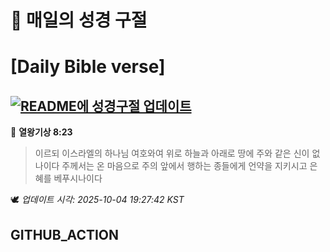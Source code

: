 # 🙏 매일의 성경 구절
# [Daily Bible verse]
## [![README에 성경구절 업데이트](https://github.com/DONGSUKA/first_test/actions/workflows/update-readme-bible.yml/badge.svg)](https://github.com/DONGSUKA/first_test/actions/workflows/update-readme-bible.yml)
<!-- START_BIBLE_VERSE -->
📖 **열왕기상 8:23**
> 이르되 이스라엘의 하나님 여호와여 위로 하늘과 아래로 땅에 주와 같은 신이 없나이다 주께서는 온 마음으로 주의 앞에서 행하는 종들에게 언약을 지키시고 은혜를 베푸시나이다

🕊️ _업데이트 시각: 2025-10-04 19:27:42 KST_
  <!-- END_BIBLE_VERSE -->
## GITHUB_ACTION
